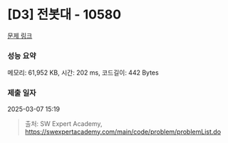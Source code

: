 # [D3] 전봇대 - 10580 

[문제 링크](https://swexpertacademy.com/main/code/problem/problemDetail.do?contestProbId=AXO8QBw6Qu4DFAXS) 

### 성능 요약

메모리: 61,952 KB, 시간: 202 ms, 코드길이: 442 Bytes

### 제출 일자

2025-03-07 15:19



> 출처: SW Expert Academy, https://swexpertacademy.com/main/code/problem/problemList.do
